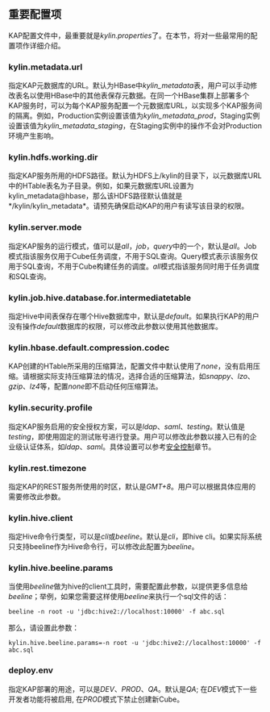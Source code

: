 ## 重要配置项
KAP配置文件中，最重要就是*kylin.properties*了。在本节，将对一些最常用的配置项作详细介绍。

### kylin.metadata.url
指定KAP元数据库的URL。默认为HBase中*kylin_metadata*表，用户可以手动修改表名以使用HBase中的其他表保存元数据。在同一个HBase集群上部署多个KAP服务时，可以为每个KAP服务配置一个元数据库URL，以实现多个KAP服务间的隔离。例如，Production实例设置该值为*kylin\_metadata\_prod*，Staging实例设置该值为*kylin\_metadata\_staging*，在Staging实例中的操作不会对Production环境产生影响。
### kylin.hdfs.working.dir
指定KAP服务所用的HDFS路径。默认为HDFS上/kylin的目录下，以元数据库URL中的HTable表名为子目录。例如，如果元数据库URL设置为kylin\_metadata@hbase，那么该HDFS路径默认值就是*/kylin/kylin\_metadata*。请预先确保启动KAP的用户有读写该目录的权限。
### kylin.server.mode
指定KAP服务的运行模式，值可以是*all*，*job*，*query*中的一个，默认是*all*。Job模式指该服务仅用于Cube任务调度，不用于SQL查询。Query模式表示该服务仅用于SQL查询，不用于Cube构建任务的调度。*all*模式指该服务同时用于任务调度和SQL查询。
### kylin.job.hive.database.for.intermediatetable
指定Hive中间表保存在哪个Hive数据库中，默认是*default*。如果执行KAP的用户没有操作*default*数据库的权限，可以修改此参数以使用其他数据库。
### kylin.hbase.default.compression.codec
KAP创建的HTable所采用的压缩算法，配置文件中默认使用了*none*，没有启用压缩。请根据实际支持压缩算法的情况，选择合适的压缩算法，如*snappy*、*lzo*、*gzip*、*lz4*等，配置*none*即不启动任何压缩算法。
### kylin.security.profile
指定KAP服务启用的安全授权方案，可以是*ldap*、*saml*、*testing*。默认值是*testing*，即使用固定的测试账号进行登录。用户可以修改此参数以接入已有的企业级认证体系，如*ldap*、*saml*。具体设置可以参考[安全控制](../security/README.md)章节。
### kylin.rest.timezone
指定KAP的REST服务所使用的时区，默认是*GMT+8*。用户可以根据具体应用的需要修改此参数。
### kylin.hive.client
指定Hive命令行类型，可以是*cli*或*beeline*。默认是*cli*，即hive cli。如果实际系统只支持beeline作为Hive命令行，可以修改此配置为*beeline*。
### kylin.hive.beeline.params
当使用*beeline*做为hive的client工具时，需要配置此参数，以提供更多信息给*beeline*；举例，如果您需要这样使用*beeline*来执行一个sql文件的话：
```
beeline -n root -u 'jdbc:hive2://localhost:10000' -f abc.sql
```

那么，请设置此参数：
```
kylin.hive.beeline.params=-n root -u 'jdbc:hive2://localhost:10000' -f abc.sql
```
### deploy.env
指定KAP部署的用途，可以是*DEV*、*PROD*、*QA*。默认是*QA*; 在*DEV*模式下一些开发者功能将被启用, 在*PROD*模式下禁止创建新Cube。
